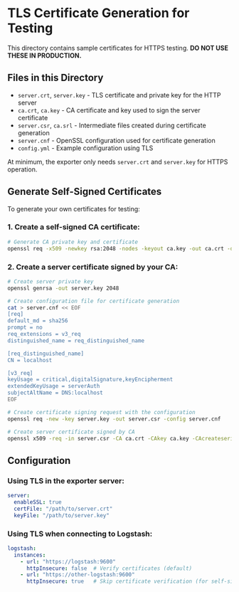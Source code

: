 # TLS Certificate Generation for Testing

This directory contains sample certificates for HTTPS testing. **DO NOT USE THESE IN PRODUCTION.**

## Files in this Directory

- `server.crt`, `server.key` - TLS certificate and private key for the HTTP server
- `ca.crt`, `ca.key` - CA certificate and key used to sign the server certificate
- `server.csr`, `ca.srl` - Intermediate files created during certificate generation
- `server.cnf` - OpenSSL configuration used for certificate generation
- `config.yml` - Example configuration using TLS

At minimum, the exporter only needs `server.crt` and `server.key` for HTTPS operation.

## Generate Self-Signed Certificates

To generate your own certificates for testing:

### 1. Create a self-signed CA certificate:
```bash
# Generate CA private key and certificate
openssl req -x509 -newkey rsa:2048 -nodes -keyout ca.key -out ca.crt -days 365 -subj "/CN=Logstash Exporter Test CA"
```

### 2. Create a server certificate signed by your CA:
```bash
# Create server private key
openssl genrsa -out server.key 2048

# Create configuration file for certificate generation
cat > server.cnf << EOF
[req]
default_md = sha256
prompt = no
req_extensions = v3_req
distinguished_name = req_distinguished_name

[req_distinguished_name]
CN = localhost

[v3_req]
keyUsage = critical,digitalSignature,keyEncipherment
extendedKeyUsage = serverAuth
subjectAltName = DNS:localhost
EOF

# Create certificate signing request with the configuration
openssl req -new -key server.key -out server.csr -config server.cnf

# Create server certificate signed by CA
openssl x509 -req -in server.csr -CA ca.crt -CAkey ca.key -CAcreateserial -out server.crt -days 365 -extensions v3_req -extfile server.cnf
```

## Configuration

### Using TLS in the exporter server:
```yaml
server:
  enableSSL: true
  certFile: "/path/to/server.crt"
  keyFile: "/path/to/server.key"
```

### Using TLS when connecting to Logstash:
```yaml
logstash:
  instances:
    - url: "https://logstash:9600"
      httpInsecure: false  # Verify certificates (default)
    - url: "https://other-logstash:9600"
      httpInsecure: true   # Skip certificate verification (for self-signed or invalid certs)
```

